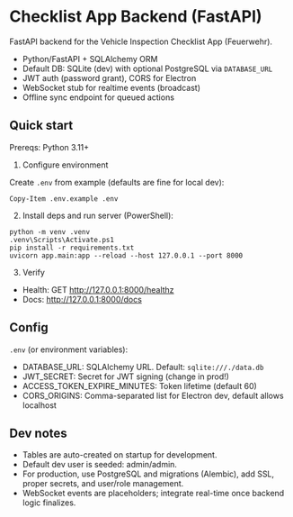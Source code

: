 # Checklist App Backend (FastAPI)

FastAPI backend for the Vehicle Inspection Checklist App (Feuerwehr).

- Python/FastAPI + SQLAlchemy ORM
- Default DB: SQLite (dev) with optional PostgreSQL via `DATABASE_URL`
- JWT auth (password grant), CORS for Electron
- WebSocket stub for realtime events (broadcast)
- Offline sync endpoint for queued actions

## Quick start

Prereqs: Python 3.11+

1) Configure environment

Create `.env` from example (defaults are fine for local dev):

```
Copy-Item .env.example .env
```

2) Install deps and run server (PowerShell):

```
python -m venv .venv
.venv\Scripts\Activate.ps1
pip install -r requirements.txt
uvicorn app.main:app --reload --host 127.0.0.1 --port 8000
```

3) Verify

- Health: GET http://127.0.0.1:8000/healthz
- Docs: http://127.0.0.1:8000/docs

## Config

`.env` (or environment variables):

- DATABASE_URL: SQLAlchemy URL. Default: `sqlite:///./data.db`
- JWT_SECRET: Secret for JWT signing (change in prod!)
- ACCESS_TOKEN_EXPIRE_MINUTES: Token lifetime (default 60)
- CORS_ORIGINS: Comma-separated list for Electron dev, default allows localhost

## Dev notes

- Tables are auto-created on startup for development.
- Default dev user is seeded: admin/admin.
- For production, use PostgreSQL and migrations (Alembic), add SSL, proper secrets, and user/role management.
- WebSocket events are placeholders; integrate real-time once backend logic finalizes.
